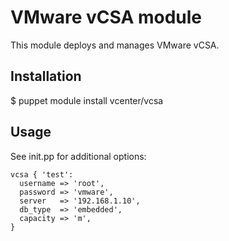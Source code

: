 # VMware vCSA module

This module deploys and manages VMware vCSA.

## Installation

$ puppet module install vcenter/vcsa

## Usage

See init.pp for additional options:

    vcsa { 'test':
      username => 'root',
      password => 'vmware',
      server   => '192.168.1.10',
      db_type  => 'embedded',
      capacity => 'm',
    }
